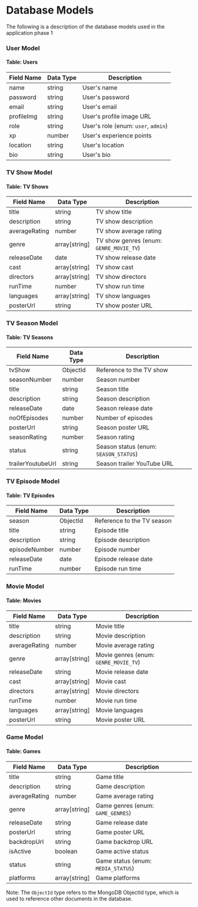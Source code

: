 # **Database Models**

The following is a description of the database models used in the application phase 1

### User Model

#### Table: Users

| Field Name | Data Type | Description                         |
| ---------- | --------- | ----------------------------------- |
| name       | string    | User's name                         |
| password   | string    | User's password                     |
| email      | string    | User's email                        |
| profileImg | string    | User's profile image URL            |
| role       | string    | User's role (enum: `user`, `admin`) |
| xp         | number    | User's experience points            |
| location   | string    | User's location                     |
| bio        | string    | User's bio                          |

### TV Show Model

#### Table: TV Shows

| Field Name    | Data Type     | Description                             |
| ------------- | ------------- | --------------------------------------- |
| title         | string        | TV show title                           |
| description   | string        | TV show description                     |
| averageRating | number        | TV show average rating                  |
| genre         | array[string] | TV show genres (enum: `GENRE_MOVIE_TV`) |
| releaseDate   | date          | TV show release date                    |
| cast          | array[string] | TV show cast                            |
| directors     | array[string] | TV show directors                       |
| runTime       | number        | TV show run time                        |
| languages     | array[string] | TV show languages                       |
| posterUrl     | string        | TV show poster URL                      |

### TV Season Model

#### Table: TV Seasons

| Field Name        | Data Type | Description                           |
| ----------------- | --------- | ------------------------------------- |
| tvShow            | ObjectId  | Reference to the TV show              |
| seasonNumber      | number    | Season number                         |
| title             | string    | Season title                          |
| description       | string    | Season description                    |
| releaseDate       | date      | Season release date                   |
| noOfEpisodes      | number    | Number of episodes                    |
| posterUrl         | string    | Season poster URL                     |
| seasonRating      | number    | Season rating                         |
| status            | string    | Season status (enum: `SEASON_STATUS`) |
| trailerYoutubeUrl | string    | Season trailer YouTube URL            |

### TV Episode Model

#### Table: TV Episodes

| Field Name    | Data Type | Description                |
| ------------- | --------- | -------------------------- |
| season        | ObjectId  | Reference to the TV season |
| title         | string    | Episode title              |
| description   | string    | Episode description        |
| episodeNumber | number    | Episode number             |
| releaseDate   | date      | Episode release date       |
| runTime       | number    | Episode run time           |

### Movie Model

#### Table: Movies

| Field Name    | Data Type     | Description                           |
| ------------- | ------------- | ------------------------------------- |
| title         | string        | Movie title                           |
| description   | string        | Movie description                     |
| averageRating | number        | Movie average rating                  |
| genre         | array[string] | Movie genres (enum: `GENRE_MOVIE_TV`) |
| releaseDate   | string        | Movie release date                    |
| cast          | array[string] | Movie cast                            |
| directors     | array[string] | Movie directors                       |
| runTime       | number        | Movie run time                        |
| languages     | array[string] | Movie languages                       |
| posterUrl     | string        | Movie poster URL                      |

### Game Model

#### Table: Games

| Field Name    | Data Type     | Description                        |
| ------------- | ------------- | ---------------------------------- |
| title         | string        | Game title                         |
| description   | string        | Game description                   |
| averageRating | number        | Game average rating                |
| genre         | array[string] | Game genres (enum: `GAME_GENRES`)  |
| releaseDate   | string        | Game release date                  |
| posterUrl     | string        | Game poster URL                    |
| backdropUrl   | string        | Game backdrop URL                  |
| isActive      | boolean       | Game active status                 |
| status        | string        | Game status (enum: `MEDIA_STATUS`) |
| platforms     | array[string] | Game platforms                     |

Note: The `ObjectId` type refers to the MongoDB ObjectId type, which is used to reference other documents in the database.
